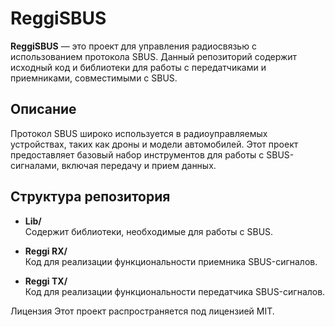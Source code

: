 # ReggiSBUS

**ReggiSBUS** — это проект для управления радиосвязью с использованием протокола SBUS. Данный репозиторий содержит исходный код и библиотеки для работы с передатчиками и приемниками, совместимыми с SBUS.

## Описание

Протокол SBUS широко используется в радиоуправляемых устройствах, таких как дроны и модели автомобилей. Этот проект предоставляет базовый набор инструментов для работы с SBUS-сигналами, включая передачу и прием данных.

## Структура репозитория

- **Lib/**  
  Содержит библиотеки, необходимые для работы с SBUS.

- **Reggi RX/**  
  Код для реализации функциональности приемника SBUS-сигналов.

- **Reggi TX/**  
  Код для реализации функциональности передатчика SBUS-сигналов.
  
Лицензия
Этот проект распространяется под лицензией MIT. 
